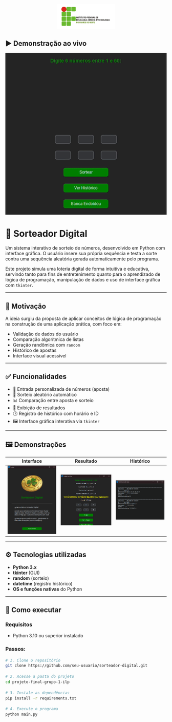 <p align="center">
  <img src="img/IFRN-logo.png" alt="IFRN" width="180"/>
</p>

## ▶️ Demonstração ao vivo

![Demonstração do sorteador em funcionamento](img/loteria-video.gif)

# 🎰 Sorteador Digital

Um sistema interativo de sorteio de números, desenvolvido em Python com interface gráfica. O usuário insere sua própria sequência e testa a sorte contra uma sequência aleatória gerada automaticamente pelo programa.

Este projeto simula uma loteria digital de forma intuitiva e educativa, servindo tanto para fins de entretenimento quanto para o aprendizado de lógica de programação, manipulação de dados e uso de interface gráfica com `tkinter`.

---

## 🧠 Motivação

A ideia surgiu da proposta de aplicar conceitos de lógica de programação na construção de uma aplicação prática, com foco em:

- Validação de dados do usuário
- Comparação algorítmica de listas
- Geração randômica com `random`
- Histórico de apostas
- Interface visual acessível

---

## ✅ Funcionalidades

- 🔢 Entrada personalizada de números (aposta)
- 🎲 Sorteio aleatório automático
- 📊 Comparação entre aposta e sorteio
- 🧾 Exibição de resultados
- 🕓 Registro de histórico com horário e ID
- 🖼️ Interface gráfica interativa via `tkinter`

---

## 🖼️ Demonstrações

| Interface | Resultado | Histórico |
|----------|------------|------------|
| ![Interface](img/interface.png) | ![Sorteio 1](img/banca-doida.png) | ![Histórico](img/historico.png) | |

---

## ⚙️ Tecnologias utilizadas

- **Python 3.x**
- **tkinter** (GUI)
- **random** (sorteio)
- **datetime** (registro histórico)
- **OS e funções nativas** do Python

---

## 🚀 Como executar

### Requisitos
- Python 3.10 ou superior instalado

### Passos:
```bash
# 1. Clone o repositório
git clone https://github.com/seu-usuario/sorteador-digital.git

# 2. Acesse a pasta do projeto
cd projeto-final-grupo-1-ilp

# 3. Instale as dependências 
pip install -r requirements.txt

# 4. Execute o programa
python main.py

